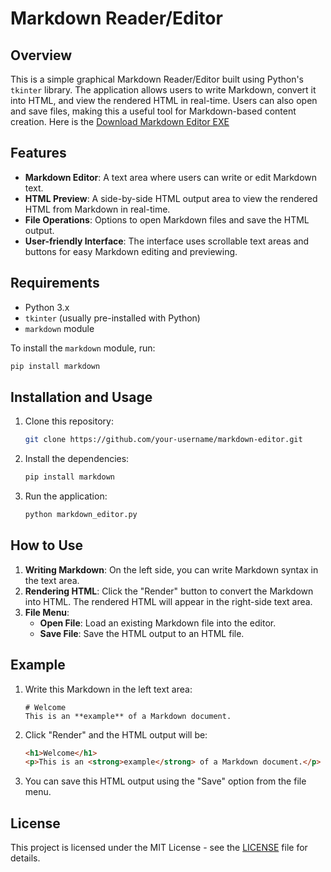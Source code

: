 
# Markdown Reader/Editor

## Overview

This is a simple graphical Markdown Reader/Editor built using Python's `tkinter` library. The application allows users to write Markdown, convert it into HTML, and view the rendered HTML in real-time. Users can also open and save files, making this a useful tool for Markdown-based content creation. Here is the [Download Markdown Editor EXE](https://www.dropbox.com/scl/fi/n3t01cnsmbnck2lhzfeah/markdowneditor?rlkey=bgjavj4yv69c50rjbog2odd5w&st=rvs7w4hr&dl=0)


## Features

- **Markdown Editor**: A text area where users can write or edit Markdown text.
- **HTML Preview**: A side-by-side HTML output area to view the rendered HTML from Markdown in real-time.
- **File Operations**: Options to open Markdown files and save the HTML output.
- **User-friendly Interface**: The interface uses scrollable text areas and buttons for easy Markdown editing and previewing.

## Requirements

- Python 3.x
- `tkinter` (usually pre-installed with Python)
- `markdown` module

To install the `markdown` module, run:
```bash
pip install markdown
```

## Installation and Usage

1. Clone this repository:
    ```bash
    git clone https://github.com/your-username/markdown-editor.git
    ```

2. Install the dependencies:
    ```bash
    pip install markdown
    ```

3. Run the application:
    ```bash
    python markdown_editor.py
    ```

## How to Use

1. **Writing Markdown**: On the left side, you can write Markdown syntax in the text area.
2. **Rendering HTML**: Click the "Render" button to convert the Markdown into HTML. The rendered HTML will appear in the right-side text area.
3. **File Menu**: 
    - **Open File**: Load an existing Markdown file into the editor.
    - **Save File**: Save the HTML output to an HTML file.
    
## Example

1. Write this Markdown in the left text area:
   ```
   # Welcome
   This is an **example** of a Markdown document.
   ```
   
2. Click "Render" and the HTML output will be:
   ```html
   <h1>Welcome</h1>
   <p>This is an <strong>example</strong> of a Markdown document.</p>
   ```

3. You can save this HTML output using the "Save" option from the file menu.

## License

This project is licensed under the MIT License - see the [LICENSE](LICENSE) file for details.

